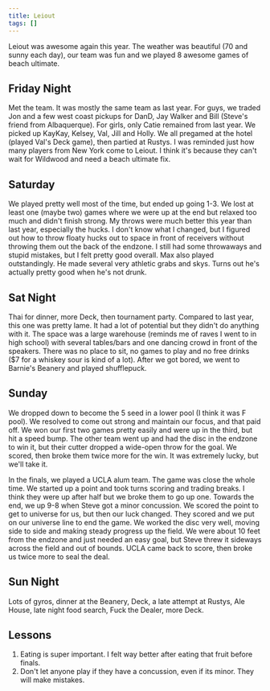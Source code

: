 ```yaml
---
title: Leiout
tags: []
---
```


Leiout was awesome again this year. The weather was beautiful (70 and sunny each day), our team was fun and we played 8 awesome games of beach ultimate.

## Friday Night

Met the team. It was mostly the same team as last year. For guys, we traded Jon and a few west coast pickups for DanD, Jay Walker and Bill (Steve's friend from Albaquerque). For girls, only Catie remained from last year. We picked up KayKay, Kelsey, Val, Jill and Holly. We all pregamed at the hotel (played Val's Deck game), then partied at Rustys. I was reminded just how many players from New York come to Leiout. I think it's because they can't wait for Wildwood and need a beach ultimate fix. 

## Saturday

We played pretty well most of the time, but ended up going 1-3. We lost at least one (maybe two) games where we were up at the end but relaxed too much and didn't finish strong. My throws were much better this year than last year, especially the hucks. I don't know what I changed, but I figured out how to throw floaty hucks out to space in front of receivers without throwing them out the back of the endzone. I still had some throwaways and stupid mistakes, but I felt pretty good overall. Max also played outstandingly. He made several very athletic grabs and skys. Turns out he's actually pretty good when he's not drunk.

## Sat Night

Thai for dinner, more Deck, then tournament party. Compared to last year, this one was pretty lame. It had a lot of potential but they didn't do anything with it. The space was a large warehouse (reminds me of raves I went to in high school) with several tables/bars and one dancing crowd in front of the speakers. There was no place to sit, no games to play and no free drinks ($7 for a whiskey sour is kind of a lot). After we got bored, we went to Barnie's Beanery and played shufflepuck.

## Sunday

We dropped down to become the 5 seed in a lower pool (I think it was F pool). We resolved to come out strong and maintain our focus, and that paid off. We won our first two games pretty easily and were up in the third, but hit a speed bump. The other team went up and had the disc in the endzone to win it, but their cutter dropped a wide-open throw for the goal. We scored, then broke them twice more for the win. It was extremely lucky, but we'll take it. 

In the finals, we played a UCLA alum team. The game was close the whole time. We started up a point and took turns scoring and trading breaks. I think they were up after half but we broke them to go up one. Towards the end, we up 9-8 when Steve got a minor concussion. We scored the point to get to universe for us, but then our luck changed. They scored and we put on our universe line to end the game. We worked the disc very well, moving side to side and making steady progress up the field. We were about 10 feet from the endzone and just needed an easy goal, but Steve threw it sideways across the field and out of bounds. UCLA came back to score, then broke us twice more to seal the deal.

## Sun Night

Lots of gyros, dinner at the Beanery, Deck, a late attempt at Rustys, Ale House, late night food search, Fuck the Dealer, more Deck.

## Lessons

1. Eating is super important. I felt way better after eating that fruit before finals.
1. Don't let anyone play if they have a concussion, even if its minor. They will make mistakes.
